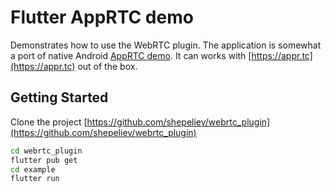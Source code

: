 # Flutter AppRTC demo
Demonstrates how to use the WebRTC plugin. The application is somewhat a port of native Android
[AppRTC demo](https://webrtc.googlesource.com/src/+/master/examples/androidapp/README). It can works
with [https://appr.tc](https://appr.tc) out of the box.

## Getting Started

Clone the project
[https://github.com/shepeliev/webrtc_plugin](https://github.com/shepeliev/webrtc_plugin) 

```bash
cd webrtc_plugin
flutter pub get
cd example
flutter run
```
